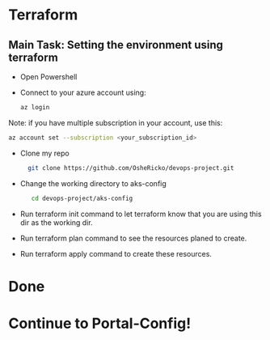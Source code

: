 # Terraform
## Main Task: Setting the environment using terraform

- Open Powershell

- Connect to your azure account using: 
  ``` bash
  az login
  ```
Note: if you have multiple subscription in your account, use this:
   ``` bash
  az account set --subscription <your_subscription_id>
  ```
  - Clone my repo
    ``` bash
	  git clone https://github.com/OsheRicko/devops-project.git
	  ```
- Change the working directory to aks-config
   ``` bash
	  cd devops-project/aks-config
	 ```
- Run terraform init command to let terraform know that you are using this dir as the working dir.

- Run terraform plan command to see the resources planed to create.

- Run terraform apply command to create these resources.

# Done
# Continue to Portal-Config!
